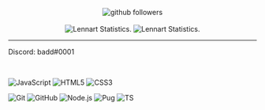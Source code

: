 <p align="center">
    <img src="https://img.shields.io/github/followers/badddev?label=Follow&style=social" alt="github followers" /><br>
    <br>
    <img src="https://github-readme-stats.vercel.app/api?username=badddev&show_icons=true&custom_title=badddev%20Github%20Stats&theme=dark" alt="Lennart Statistics." />
    <img src="https://github-readme-stats.vercel.app/api/top-langs/?username=badddev&layout=compact&theme=dark" alt="Lennart Statistics." />

</p>
<hr>

Discord: badd#0001

<br>

![JavaScript](https://img.shields.io/badge/-JavaScript-000000?style=for-the-badge&logo=javascript)
![HTML5](https://img.shields.io/badge/-HTML5-000000?style=for-the-badge&logo=HTML5)
![CSS3](https://img.shields.io/badge/-CSS3-000000?style=for-the-badge&logo=CSS3&logoColor=3799d6)

![Git](https://img.shields.io/badge/-Git-000000?style=for-the-badge&logo=git&logoColor=F05032)
![GitHub](https://img.shields.io/badge/-GitHub-000000?style=for-the-badge&logo=github&logoColor=fff)
![Node.js](https://img.shields.io/badge/-Node.js-000000?style=for-the-badge&logo=node.js&logoColor=339933)
![Pug](https://img.shields.io/badge/-Pug-000000?style=for-the-badge&logo=pug&logoColor=f74b00)
![TS](https://img.shields.io/badge/-ts-000000?style=for-the-badge&logo=typescript&logoColor=00acd7)
